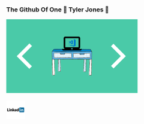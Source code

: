### The Github Of One 👋 Tyler Jones 👋

<img width=350 src="./images/SQL.png" alt="banner img"/>
 <br/><br/>
<a target='_blank' href="https://www.linkedin.com/in/tyler-jones=6411b4133" ><img width=50 src="./images/iconfinder_linkedin_294671.svg" alt="linkedin-icon" /></a>

<!--
**RTEYL/RTEYL** is a ✨ _special_ ✨ repository because its `README.md` (this file) appears on your GitHub profile.

Here are some ideas to get you started:

- 🔭 I’m currently working on ...
- 🌱 I’m currently learning ...
- 👯 I’m looking to collaborate on ...
- 🤔 I’m looking for help with ...
- 💬 Ask me about ...
- 📫 How to reach me: ...
- 😄 Pronouns: ...
- ⚡ Fun fact: ...
-->
